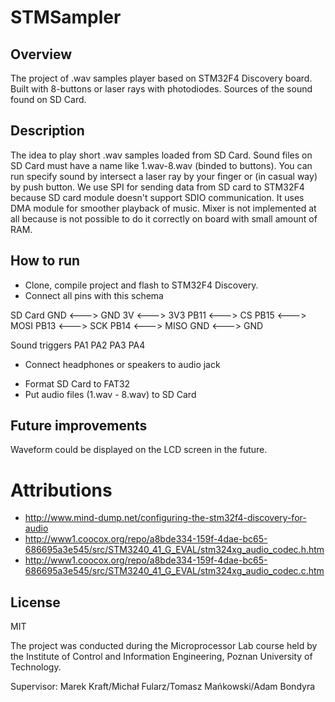 # STMSampler

## Overview
The project of .wav samples player based on STM32F4 Discovery board.
Built with 8-buttons or laser rays with photodiodes.
Sources of the sound found on SD Card.

## Description
The idea to play short .wav samples loaded from SD Card. 
Sound files on SD Card must have a name like 1.wav-8.wav (binded to buttons).
You can run specify sound by intersect a laser ray by your finger or (in casual way) by push button.
We use SPI for sending data from SD card to STM32F4 because SD card module doesn't support SDIO communication. 
It uses DMA module for smoother playback of music. 
Mixer is not implemented at all because is not possible to do it correctly on board with small amount of RAM.


## How to run
- Clone, compile project and flash to STM32F4 Discovery.
- Connect all pins with this schema

SD Card
GND <---> GND
3V <---> 3V3
PB11 <---> CS
PB15 <---> MOSI
PB13 <---> SCK
PB14 <---> MISO
GND <---> GND

Sound triggers
PA1
PA2
PA3
PA4

* Connect headphones or speakers to audio jack

- Format SD Card to FAT32
- Put audio files (1.wav - 8.wav) to SD Card

## Future improvements
Waveform could be displayed on the LCD screen in the future.

# Attributions
- http://www.mind-dump.net/configuring-the-stm32f4-discovery-for-audio
- http://www1.coocox.org/repo/a8bde334-159f-4dae-bc65-686695a3e545/src/STM3240_41_G_EVAL/stm324xg_audio_codec.h.htm
- http://www1.coocox.org/repo/a8bde334-159f-4dae-bc65-686695a3e545/src/STM3240_41_G_EVAL/stm324xg_audio_codec.c.htm

## License
MIT

The project was conducted during the Microprocessor Lab course held by the Institute of Control and Information Engineering, Poznan University of Technology.

Supervisor: Marek Kraft/Michał Fularz/Tomasz Mańkowski/Adam Bondyra
